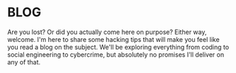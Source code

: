 # BLOG

Are you lost? Or did you actually come here on purpose? Either way, welcome. I'm here to share some hacking tips that will make you feel like you read a blog on the subject. We'll be exploring everything from coding to social engineering to cybercrime, but absolutely no promises I'll deliver on any of that.